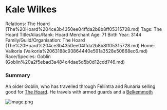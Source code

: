 # Kale Wilkes

Relations: The Hoard (The%20Hoard%204ce3b4350ee04ffda2b8b8ff05315728.md) 
Tags: The Hoard
Title/Alias/Rank: Hoard Merchant
Age: 71
Birth Year: 3144
Family/Guild/Organisation: The Hoard (The%20Hoard%204ce3b4350ee04ffda2b8b8ff05315728.md) 
Home: Valkoria (Valkoria%2063188c93864440e591a3528e50868ec6.md) 
Race/Species: Goblin (Goblin%20a2f5ebad3a484c4dae5d5b0d12cdd746.md)

### Summary

An older Goblin, who has travelled through Fellintra and Runaria selling good for [The Hoard](The%20Hoard%204ce3b4350ee04ffda2b8b8ff05315728.md). He travels with armed guards and a [Belkemmoth](Belkemmoth%20f995e88049524eec89b12575b24a71c8.md) 

![image.png](image%20147.png)